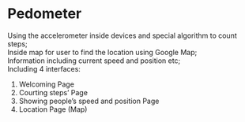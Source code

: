 # Pedometer

Using the accelerometer inside devices and special algorithm to count steps;  
Inside map for user to find the location using Google Map;  
Information including current speed and position etc;  
Including 4 interfaces: 
  1. Welcoming Page
  2. Courting steps’ Page
  3. Showing people’s speed and position Page
  4. Location Page (Map)
